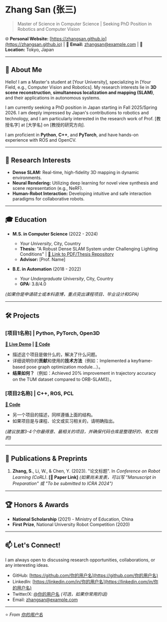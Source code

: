 # Zhang San (张三)

> Master of Science in Computer Science | Seeking PhD Position in Robotics and Computer Vision

🌐 **Personal Website:** [https://zhangsan.github.io](https://zhangsan.github.io) | 📧 **Email:** zhangsan@example.com | 📍 **Location:** Tokyo, Japan

---

## 👋 About Me

Hello! I am a Master's student at [Your University], specializing in [Your Field, e.g., Computer Vision and Robotics]. My research interests lie in **3D scene reconstruction**, **simultaneous localization and mapping (SLAM)**, and their applications in autonomous systems.

I am currently seeking a PhD position in Japan starting in Fall 2025/Spring 2026. I am deeply impressed by Japan's contributions to robotics and technology, and I am particularly interested in the research work of Prof. [教授名字] at [大学名] on [教授的研究方向].

I am proficient in **Python**, **C++**, and **PyTorch**, and have hands-on experience with ROS and OpenCV.

---

## 🔬 Research Interests

*   **Dense SLAM:** Real-time, high-fidelity 3D mapping in dynamic environments.
*   **Neural Rendering:** Utilizing deep learning for novel view synthesis and scene representation (e.g., NeRF).
*   **Human-Robot Interaction:** Developing intuitive and safe interaction paradigms for collaborative robots.

---

## 🎓 Education

*   **M.S. in Computer Science** (2022 - 2024)
    *   *Your University*, City, Country
    *   **Thesis:** "A Robust Dense SLAM System under Challenging Lighting Conditions" | [🔗 Link to PDF/Thesis Repository](你的论文链接)
    *   **Advisor:** [Prof. Name]

*   **B.E. in Automation** (2018 - 2022)
    *   *Your Undergraduate University*, City, Country
    *   **GPA:** 3.8/4.0

*(如果你是申请硕士或本科直博，重点突出课程项目、毕业设计和GPA)*

---

## 🛠️ Projects

### [项目1名称] | Python, PyTorch, Open3D
**[🔗 Live Demo](你的项目演示链接) | [📂 Code](你的项目代码仓库链接)**

*   描述这个项目是做什么的，解决了什么问题。
*   详细说明你的**贡献**和使用的**技术方法**（例如：Implemented a keyframe-based pose graph optimization module...）。
*   **结果如何？**（例如：Achieved 20% improvement in trajectory accuracy on the TUM dataset compared to ORB-SLAM3）。

### [项目2名称] | C++, ROS, PCL
**[📂 Code](你的项目代码仓库链接)**

*   另一个项目的描述，同样遵循上面的结构。
*   如果项目是与课程、论文或实习相关的，请明确指出。

*(建议放置3-4个你最得意、最相关的项目，并确保代码仓库是整理好的、有文档的)*

---

## 📜 Publications & Preprints

1.  **Zhang, S.**, Li, W., & Chen, Y. (2023). "论文标题". In *Conference on Robot Learning (CoRL)*. **[🔗 Paper Link]**
    *(如果尚未发表，可以写 "Manuscript in Preparation" 或 "To be submitted to ICRA 2024")*

---

## 🏆 Honors & Awards

*   **National Scholarship** (2021) - Ministry of Education, China
*   **First Prize**, National University Robot Competition (2020)

---

## 📫 Let's Connect!

I am always open to discussing research opportunities, collaborations, or any interesting ideas.

*   GitHub: [https://github.com/你的用户名](https://github.com/你的用户名)
*   LinkedIn: [https://linkedin.com/in/你的用户名](https://linkedin.com/in/你的用户名)
*   Twitter/X: [@你的用户名](https://twitter.com/你的用户名) *(可选，如果你常用的话)*
*   Email: zhangsan@example.com

---

⭐️ *From [你的用户名](https://github.com/你的用户名)*
